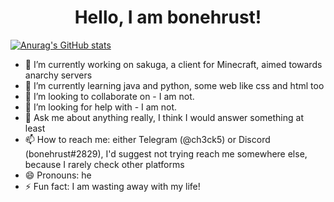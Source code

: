 <h1 align="center">Hello, I am bonehrust!</h1>

[![Anurag's GitHub stats](https://github-readme-stats.vercel.app/api?username=anuraghazra)](https://github.com/anuraghazra/github-readme-stats)


- 🔭 I’m currently working on sakuga, a client for Minecraft, aimed towards anarchy servers 
- 🌱 I’m currently learning java and python, some web like css and html too
- 👯 I’m looking to collaborate on - I am not.
- 🤔 I’m looking for help with - I am not.
- 💬 Ask me about anything really, I think I would answer something at least
- 📫 How to reach me: either Telegram (@ch3ck5) or Discord (bonehrust#2829), I'd suggest not trying reach me somewhere else, because I rarely check other platforms
- 😄 Pronouns: he
- ⚡ Fun fact: I am wasting away with my life!

